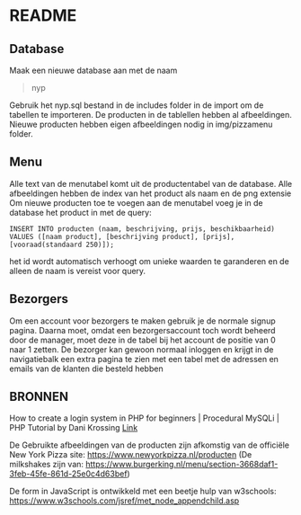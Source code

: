 # README 
## Database
Maak een nieuwe database aan met de naam 
>nyp 

Gebruik het nyp.sql bestand in de includes folder in de import om de tabellen te importeren. De producten in de tablellen hebben al afbeeldingen. Nieuwe producten hebben eigen afbeeldingen nodig in img/pizzamenu folder. 

## Menu
Alle text van de menutabel komt uit de productentabel van de database. 
Alle afbeeldingen hebben de index van het product als naam en de png extensie
Om nieuwe producten toe te voegen aan de menutabel voeg je in de database het product in met de query: 
```
INSERT INTO producten (naam, beschrijving, prijs, beschikbaarheid) VALUES ([naam product], [beschrijving product], [prijs], [vooraad(standaard 250)]);
```
het id wordt automatisch verhoogt om unieke waarden te garanderen en de alleen de naam is vereist voor query. 

## Bezorgers
Om een account voor bezorgers te maken gebruik je de normale signup pagina.
Daarna moet, omdat een bezorgersaccount toch wordt beheerd door de manager, moet deze in de tabel bij het account de positie van 0 naar 1 zetten. 
De bezorger kan gewoon normaal inloggen en krijgt in de navigatiebalk een extra pagina te zien met een tabel met de adressen en emails van de klanten die besteld hebben


## BRONNEN
How to create a login system in PHP for beginners | Procedural MySQLi | PHP Tutorial
by Dani Krossing
[Link](https://www.youtube.com/watch?v=gCo6JqGMi30 )

De Gebruikte afbeeldingen van de producten zijn afkomstig van de officiële New York Pizza site: https://www.newyorkpizza.nl/producten (De milkshakes zijn van: https://www.burgerking.nl/menu/section-3668daf1-3feb-45fe-861d-25e0c4d63bef)

De form in JavaScript is ontwikkeld met een beetje hulp van w3schools: https://www.w3schools.com/jsref/met_node_appendchild.asp